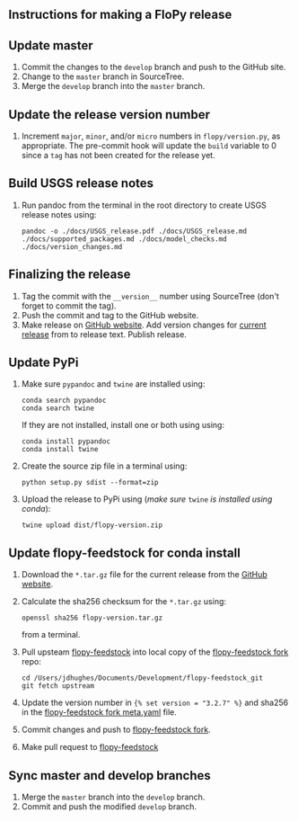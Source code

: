 Instructions for making a FloPy release
-----------------------------------------------

## Update master

1.  Commit the changes to the `develop` branch and push to the GitHub site.
2.  Change to the `master` branch in SourceTree.
3.  Merge the `develop` branch into the `master` branch.


## Update the release version number

1.  Increment `major`, `minor`, and/or `micro` numbers in `flopy/version.py`, as appropriate. The pre-commit hook will update the `build` variable to 0 since a `tag` has not been created for the release yet.


## Build USGS release notes

1.  Run pandoc from the terminal in the root directory to create USGS release notes using:

    ```
    pandoc -o ./docs/USGS_release.pdf ./docs/USGS_release.md ./docs/supported_packages.md ./docs/model_checks.md ./docs/version_changes.md
    ```

## Finalizing the release

1.  Tag the commit with the `__version__` number using SourceTree (don't forget to commit the tag).
2.  Push the commit and tag to the GitHub website.
3.  Make release on [GitHub website](https://github.com/modflowpy/flopy/releases). Add version changes for [current release](https://github.com/modflowpy/flopy/blob/develop/docs/version_changes.md) from to release text. Publish release.


## Update PyPi

1.  Make sure `pypandoc` and `twine` are installed using:

    ```
    conda search pypandoc
    conda search twine
    ```
    
    If they are not installed, install one or both using using:

    ```
    conda install pypandoc
    conda install twine
    ```
 
2.  Create the source zip file in a terminal using:

    ```
    python setup.py sdist --format=zip
    ```

3.  Upload the release to PyPi using (*make sure* `twine` *is installed using conda*):

    ```
    twine upload dist/flopy-version.zip
    ```


## Update flopy-feedstock for conda install

1.  Download the `*.tar.gz` file for the current release from the [GitHub website](https://github.com/modflowpy/flopy/releases).

2.  Calculate the sha256 checksum for the `*.tar.gz` using:
  
    ```
    openssl sha256 flopy-version.tar.gz 
    ```

    from a terminal.

3.  Pull upsteam [flopy-feedstock](https://github.com/conda-forge/flopy-feedstock) into local copy of the [flopy-feedstock fork](https://github.com/jdhughes-usgs/flopy-feedstock) repo:

    ```
    cd /Users/jdhughes/Documents/Development/flopy-feedstock_git
    git fetch upstream
    ```

3.  Update the version number in `{% set version = "3.2.7" %}` and sha256 in the [flopy-feedstock fork meta.yaml](https://github.com/jdhughes-usgs/flopy-feedstock/blob/master/recipe/meta.yaml) file.

5.  Commit changes and push to [flopy-feedstock fork](https://github.com/jdhughes-usgs/flopy-feedstock).

6.  Make pull request to [flopy-feedstock](https://github.com/conda-forge/flopy-feedstock)


## Sync master and develop branches

1.  Merge the `master` branch into the `develop` branch.
2.  Commit and push the modified `develop` branch.
